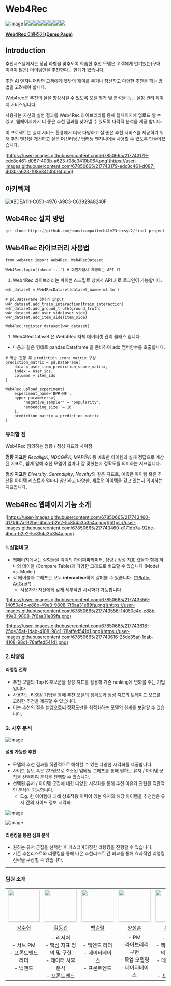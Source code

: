 # Web4Rec
![image](https://user-images.githubusercontent.com/67850665/217753482-803d8c8f-df2b-47c8-bc50-328b601cf93d.png)
<img src="https://img.shields.io/badge/python-3776AB?style=for-the-badge&logo=python&logoColor=white"><img src="https://img.shields.io/badge/FastAPI-009688?style=for-the-badge&logo=fastapi&logoColor=white"><img src="https://img.shields.io/badge/Dash-3F4F75?style=for-the-badge&logo=plotly&logoColor=white"><img src="https://img.shields.io/badge/pytorch-EE4C2C?style=for-the-badge&logo=pytorch&logoColor=white"><img src="https://img.shields.io/badge/MySQL-4479A1?style=for-the-badge&logo=mysql&logoColor=white"><img src="https://img.shields.io/badge/jira-0052CC?style=for-the-badge&logo=jira&logoColor=white"><img src="https://img.shields.io/badge/RDS-527FFF?style=for-the-badge&logo=amazonrds&logoColor=white"><img src="https://img.shields.io/badge/S3-569A31?style=for-the-badge&logo=amazons3&logoColor=white">

[**Web4Rec 이용하기 (Demo Page)**](http://101.101.218.250:30002/)

## Introduction

추천시스템에서는 정답 라벨을 맞추도록 학습한 추천 모델은 고객에게 인기있는(구매 이력이 많은) 아이템만을 추천한다는 한계가 있습니다.

추천 AI 엔지니어라면 고객에게 뜻밖의 재미를 주거나 참신하고 다양한 추천을 하는 방법을 고려해야 합니다.

Web4rec은 추천의 질을 향상시킬 수 있도록  모델 평가 및 분석을 돕는 실험 관리 페이지 서비스입니다.


사용자는 자신의 실험 결과를 Web4Rec 라이브러리를 통해 웹페이지에 업로드 할 수 있고, 웹페이지에서 더 좋은 추천 결과를 찾아낼 수 있도록 다각적 분석을 제공 합니다.

이 프로젝트는 실제 서비스 환경에서 더욱 다양하고 질 좋은 추천 서비스를 제공하기 위해 추천 엔진을 개선하고 싶은 머신러닝 / 딥러닝 엔지니어들 사용할 수 있도록 만들어졌습니다.

![https://user-images.githubusercontent.com/67850665/217743179-edc8c461-d087-403b-a623-f08e3410b064.png](https://user-images.githubusercontent.com/67850665/217743179-edc8c461-d087-403b-a623-f08e3410b064.png)

## 아키텍쳐

![ABDEA111-C050-4976-A9C3-C63929A8240F](https://user-images.githubusercontent.com/67850665/217753048-6b095e41-603b-4117-856b-8595e3768988.jpg)


## Web4Rec 설치 방법

```python
git clone https://github.com/boostcampaitech4lv23recsys2/final-project-level2-recsys-11.git**.com/boostcampaitech4lv23recsys2/final-project-level2-recsys-11.git**
```

## Web4Rec 라이브러리 사용법

```
from web4rec import Web4Rec, Web4RecDataset

Web4Rec.login(token='...') # 회원가입시 제공되는 API 키

```

1. Web4Rec 라이브러리는 파이썬 스크립트 상에서 API 키로 로그인이 가능합니다.

```
w4r_dataset = Web4RecDataset(dataset_name='ml-1m')

# pd.DataFrame 형태의 input
w4r_dataset.add_train_interaction(train_interaction)
w4r_dataset.add_ground_truth(ground_truth)
w4r_dataset.add_user_side(user_side)
w4r_dataset.add_item_side(item_side)

Web4Rec.register_dataset(w4r_dataset)

```

1. Web4RecDataset 은 Web4Rec 자체 데이터셋 관리 클래스 입니다.
- 다음과 같은 형태로 pandas Dataframe 을 준비하여 add 멤버함수를 호출합니다.

```
# 학습 진행 후 prediction score matrix 구성
prediction_matrix = pd.DataFrame(
    data = user_item_prediction_score_matrix,
    index = user_ids,
    columns = item_ids
)

Web4Rec.upload_experiment(
    experiment_name='BPR-MF',
    hyper_parameters={
        'negative_sampler' = 'popularity',
        'embedding_size' = 16
    },
    prediction_matrix = prediction_matrix
)

```

### 유의할 점

</aside>
Web4Rec 정의하는 정량 / 정성 지표와 차이점

**정량 지표**란 *Recall@K*, *NDCG@K*, *MAP@K* 등 예측한 아이템과 실제 정답으로 계산된 지표로, 쉽게 말해 추천 모델이 얼마나 잘 맞혔는지 정확도를 의미하는 지표입니다.

**정성 지표**란 *Diversity*, *Serendipity*, *Novelty*와 같은 지표로, 예측한 아이템 혹은 추천된 아이템 리스트가 얼마나 참신하고 다양한, 새로운 아이템을 갖고 있는지 의미하는 지표입니다.

</aside>

## Web4Rec 웹페이지 기능 소개



![https://user-images.githubusercontent.com/67850665/217743460-d171db7a-92be-4bca-b2e2-5c854a3b354a.png](https://user-images.githubusercontent.com/67850665/217743460-d171db7a-92be-4bca-b2e2-5c854a3b354a.png)

### **1.실험비교**

- 웹페이지에서는 실험들을 각각의 하이퍼파라미터, 정량 / 정성 지표 값들과 함께 하나의 테이블 (Compare Table)과 다양한 그래프로 비교할 수 있습니다 (Model vs. Model).
- 각 테이블과 그래프는 모두 **interactive**하게 살펴볼 수 있습니다. ([*Plotly](https://plotly.com/python/plotly-fundamentals/), [AgGrid](https://www.ag-grid.com/)*)
    - 사용자가 자신에게 맞게 세부적인 시각화가 가능합니다.

![https://user-images.githubusercontent.com/67850665/217743556-14050e4c-e88b-49e3-9808-7f6aa31e89fa.png](https://user-images.githubusercontent.com/67850665/217743556-14050e4c-e88b-49e3-9808-7f6aa31e89fa.png)

![https://user-images.githubusercontent.com/67850665/217743616-25de35af-1dab-4108-98c1-78affed541d1.png](https://user-images.githubusercontent.com/67850665/217743616-25de35af-1dab-4108-98c1-78affed541d1.png)

### **2.리랭킹**

#### 리랭킹 전략

- 추천 모델의 Top K 후보군을 정성 지표를 활용해 기존 ranking에 변화를 주는 기법입니다.
- 사용자는 리랭킹 기법을 통해 추천 모델의 정확도와 정성 지표의 트레이드 오프를 고려한 추천을 제공할 수 있습니다.
- 이는 추천의 질을 높임으로써 정확도만을 최적화하는 모델의 한계를 보완할 수 있습니다.

### **3. 사후 분석**

![image](https://user-images.githubusercontent.com/67850665/217752731-6b6e2480-617f-4819-97cc-cbdabe7eb819.png)

#### 설명 가능한 추천

- 모델의 추천 결과를 직관적으로 해석할 수 있는 다양한 시각화를 제공합니다.
- 사이드 정보 혹은 2차원으로 축소된 임베딩 그래프를 통해 원하는 유저 / 아이템 군집을 선택하여 분석을 진행할 수 있습니다.
- 선택된 유저 / 아이템 군집에 대한 다양한 시각화를 통해 추천 이유와 관련된 직관적인 분석이 가능합니다.
    - E.g. 한 아이템에 대해 상호작용 이력이 있는 유저와 해당 아이템을 추천받은 유저 간의 사이드 정보 시각화

![image](https://user-images.githubusercontent.com/67850665/217752887-b36dbc86-0ab4-47dc-a8bc-a7785dd19a3d.png)

![image](https://user-images.githubusercontent.com/67850665/217752942-63e4b0a3-d81f-473d-89ae-9b2a49ad4aa1.png)

#### 리랭킹을 통한 심화 분석

- 원하는 유저 군집을 선택한 후 커스터마이징한 리랭킹을 진행할 수 있습니다.
- 기존 추천리스트와 리랭킹을 통해 나온 추천리스트 간 비교를 통해 효과적인 리랭킹 전략을 구상할 수 있습니다.

---
### 팀원 소개
| [<img src="https://github.com/soso6079.png" width="100px">](https://github.com/soso6079) | [<img src="https://github.com/Zerotay.png" width="100px">](https://github.com/Zerotay) | [<img src="https://github.com/mbaek01.png" width="100px">](https://github.com/mbaek01) | [<img src="https://github.com/p-idx.png?v=4" width="100px">](https://github.com/p-idx) | [<img src="https://github.com/sj970806.png?v=4" width="100px">](https://github.com/sj970806) |  
| :---: | :---: | :---: | :---: | :---: |  
| [강수헌](https://github.com/soso6079)  | [김동건](https://github.com/Zerotay) | [백승렬](https://github.com/mbaek01) | [양성훈](https://github.com/p-idx) | [유상준](https://github.com/sj970806) |
|  - 서브 PM <br>- 프론트엔드 리더<br>- 백엔드<br> <img width=120/>|  - 리서처 <br>- 핵심 지표 정의 및 구현<br>- 데이터 사후 분석<br>- 프론트엔드<br> <img width=120/>  |  - 백엔드 리더<br>- 데이터베이스<br>- 프론트엔드<br> <img width=120/> |  - PM<br> - 라이브러리 구현<br> - 목업 모델링<br> - 데이터베이스<br><img width=120/>  |  - 리서처<br>- 핵심 지표 정의 및 구현<br>- 데이터 시각화<br>- 프론트엔드<br><img width=120/>  |
